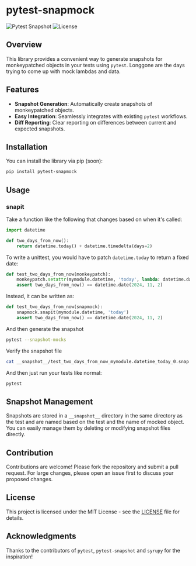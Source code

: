 # pytest-snapmock

![Pytest Snapshot](https://img.shields.io/badge/python-3.7%2B-blue.svg)
![License](https://img.shields.io/badge/license-MIT-green.svg)

## Overview
This library provides a convenient way to generate snapshots for monkeypatched objects in your tests using `pytest`. Longgone are the days trying to come up with mock lambdas and data.

## Features

- **Snapshot Generation**: Automatically create snapshots of monkeypatched objects.
- **Easy Integration**: Seamlessly integrates with existing `pytest` workflows.
- **Diff Reporting**: Clear reporting on differences between current and expected snapshots.

## Installation

You can install the library via pip (soon):

```bash
pip install pytest-snapmock
```

## Usage

### snapit

Take a function like the following that changes based on when it's called:
```python
import datetime

def two_days_from_now():
    return datetime.today() + datetime.timedelta(days=2)
```

To write a unittest, you would have to patch `datetime.today` to return a fixed date:
```python
def test_two_days_from_now(monkeypatch):
    monkeypatch.setattr(mymodule.datetime, 'today', lambda: datetime.date(2024, 10, 31))
    assert two_days_from_now() == datetime.date(2024, 11, 2)
```

Instead, it can be written as:
```python
def test_two_days_from_now(snapmock):
    snapmock.snapit(mymodule.datetime, 'today')
    assert two_days_from_now() == datetime.date(2024, 11, 2)
```

And then generate the snapshot
```bash
pytest --snapshot-mocks
```
Verify the snapshot file
```bash
cat __snapshot__/test_two_days_from_now_mymodule.datetime_today_0.snap
```

And then just run your tests like normal:

```bash
pytest
```

## Snapshot Management

Snapshots are stored in a `__snapshot__` directory in the same directory as the test and are named based on the test and the name of mocked object. You can easily manage them by deleting or modifying snapshot files directly.

## Contribution

Contributions are welcome! Please fork the repository and submit a pull request. For large changes, please open an issue first to discuss your proposed changes.

## License

This project is licensed under the MIT License - see the [LICENSE](LICENSE) file for details.

## Acknowledgments

Thanks to the contributors of `pytest`, `pytest-snapshot` and `syrupy` for the inspiration!

